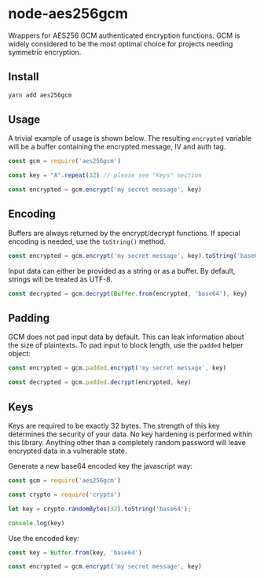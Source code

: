 # node-aes256gcm
Wrappers for AES256 GCM authenticated encryption functions.
GCM is widely considered to be the most optimal choice for projects needing symmetric encryption.

## Install
```bash
yarn add aes256gcm
```

## Usage
A trivial example of usage is shown below.
The resulting `encrypted` variable will be a buffer containing the encrypted message, IV and auth tag.

```javascript
const gcm = require('aes256gcm')

const key = "A".repeat(32) // please see "Keys" section

const encrypted = gcm.encrypt('my secret message', key)
```

## Encoding
Buffers are always returned by the encrypt/decrypt functions.
If special encoding is needed, use the `toString()` method.

```javascript
const encrypted = gcm.encrypt('my secret message', key).toString('base64')
```
Input data can either be provided as a string or as a buffer.
By default, strings will be treated as UTF-8.
```javascript
const decrypted = gcm.decrypt(Buffer.from(encrypted, 'base64'), key)
```

## Padding
GCM does not pad input data by default.
This can leak information about the size of plaintexts.
To pad input to block length, use the `padded` helper object:
```javascript
const encrypted = gcm.padded.encrypt('my secret message', key)

const decrypted = gcm.padded.decrypt(encrypted, key)
```

## Keys
Keys are required to be exactly 32 bytes.
The strength of this key determines the security of your data.
No key hardening is performed within this library.
Anything other than a completely random password will leave encrypted data in a vulnerable state.

Generate a new base64 encoded key the javascript way:

```javascript
const gcm = require('aes256gcm')

const crypto = require('crypto')

let key = crypto.randomBytes(32).toString('base64');

console.log(key)
```
Use the encoded key:
```javascript
const key = Buffer.from(key, 'base64')

const encrypted = gcm.encrypt('my secret message', key)
```
